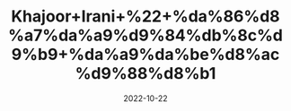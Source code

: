 ---
title: 'Khajoor+Irani+%22+%da%86%d8%a7%da%a9%d9%84%db%8c%d9%b9+%da%a9%da%be%d8%ac%d9%88%d8%b1'
date: '2022-10-22' 
metatag: '' 
inventory: '0' 
draft: false 
# meta description 
shortDescripton: 'Chocolate+Dates+%22+Good+source+of+iron%2c+for+healthy+red+blood+cells+allowing+oxygenation+to+cells+in+the+body'
description: 'Dry+Fruit+%da%88%d8%b1%d8%a7%d8%a6%db%8c+%d9%81%d8%b1%d9%88%d8%aa'
longdescription: ''
featured: True
# product Price
price: '800.0'
# Product Short Description
shortDescription: 'Chocolate+Dates+%22+Good+source+of+iron%2c+for+healthy+red+blood+cells+allowing+oxygenation+to+cells+in+the+body'
productID: '711FA6A7-1F25-ED11-9968-005056B3A416'
type: 'products'
category: 'Dry+Fruit+%da%88%d8%b1%d8%a7%d8%a6%db%8c+%d9%81%d8%b1%d9%88%d8%aa' 
thumnailproduct: 'https://eraconnect.blob.core.windows.net/product-images/aminsaddiquidawakhana/711FA6A7-1F25-ED11-9968-005056B3A416.webp' 
images:
  - image: 'https://eraconnect.blob.core.windows.net/product-images/aminsaddiquidawakhana/711FA6A7-1F25-ED11-9968-005056B3A416.webp'  
Variants:
---